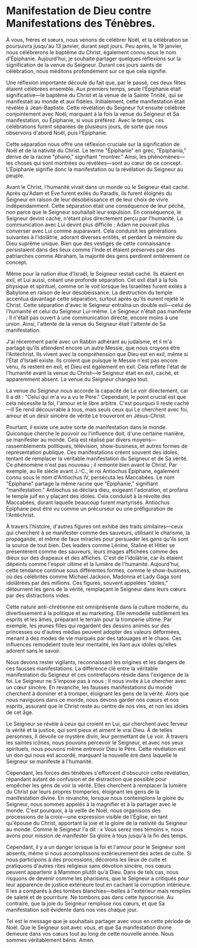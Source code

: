 # Manifestation de Dieu contre Manifestations des Ténèbres.

À vous, frères et sœurs, nous venons de célébrer Noël, et la célébration se poursuivra jusqu'au 13 janvier, durant sept jours. Peu après, le 19 janvier, nous célébrerons le baptême du Christ, également connu sous le nom d'Épiphanie. Aujourd'hui, je souhaite partager quelques réflexions sur la signification de la venue du Seigneur. Durant ces jours saints de célébration, nous méditons profondément sur ce que cela signifie.

Une réflexion importante découle du fait que, par le passé, ces deux fêtes étaient célébrées ensemble. Aux premiers temps, seule l'Épiphanie était significative—le baptême du Christ et la venue de la Sainte Trinité, qui se manifestait au monde et aux fidèles. Initialement, cette manifestation était révélée à Jean-Baptiste. Cette révélation du Seigneur fut ensuite célébrée conjointement avec Noël, marquant à la fois la venue du Seigneur et Sa manifestation, ou Épiphanie, si vous préférez. Avec le temps, ces célébrations furent séparées de plusieurs jours, de sorte que nous observons d'abord Noël, puis l'Épiphanie.

Cette séparation nous offre une réflexion cruciale sur la signification de Noël et de la nativité du Christ. Le terme "Épiphanie" en grec, "Epiphania," dérive de la racine "phano," signifiant "montrer." Ainsi, les phénomènes—les choses qui sont montrées ou révélées—sont au cœur de ce concept. L'Épiphanie signifie donc la manifestation ou la révélation du Seigneur au peuple.

Avant le Christ, l'humanité vivait dans un monde où le Seigneur était caché. Après qu'Adam et Ève furent exilés du Paradis, ils furent éloignés du Seigneur en raison de leur désobéissance et de leur choix de vivre indépendamment. Cette séparation était une conséquence de leur péché, non parce que le Seigneur souhaitait leur expulsion. En conséquence, le Seigneur devint caché, n'étant plus directement perçu par l'humanité. La communication avec Lui devint plus difficile ; Adam ne pouvait plus converser avec Lui comme auparavant. Cela conduisit les générations suivantes à l'idolâtrie, adorant diverses entités, et perdant la mémoire du Dieu suprême unique. Bien que des vestiges de cette connaissance persistaient dans des lieux comme l'Inde et étaient préservés par des patriarches comme Abraham, la majorité des gens perdirent entièrement ce concept.

Même pour la nation élue d'Israël, le Seigneur restait caché. Ils étaient en exil, et Lui aussi, créant une profonde séparation. Cet exil était à la fois physique et spirituel, comme on le voit lorsque les Israélites furent exilés à Babylone en raison de leur désobéissance. La destruction du temple accentua davantage cette séparation, surtout après qu'ils eurent rejeté le Christ. Cette séparation d'avec le Seigneur entraîna un double exil—celui de l'humanité et celui du Seigneur Lui-même. Le Seigneur n'était pas manifeste ; Il n'était pas ouvert à une communication directe, encore moins à une union. Ainsi, l'attente de la venue du Seigneur était l'attente de Sa manifestation.

J'ai récemment parlé avec un Rabbin adhérant au judaïsme, et il m'a partagé qu'ils attendent encore un autre Messie, que nous croyons être l'Antéchrist. Ils vivent avec la compréhension que Dieu est en exil, même si l'État d'Israël existe. Ils croient que puisque le Messie n'est pas encore venu, ils restent en exil, et Dieu est également en exil. Cela reflète l'état de l'humanité avant la venue du Christ—le Seigneur était en exil, caché, et apparemment absent. La venue du Seigneur changea tout.

La venue du Seigneur nous accorde la capacité de Le voir directement, car Il a dit : "Celui qui m'a vu a vu le Père." Cependant, le point crucial est que cela nécessite la foi, l'amour et le libre arbitre. C'est pourquoi Il reste caché—Il Se rend découvrable à tous, mais seuls ceux qui Le cherchent avec foi, amour et un désir sincère de vérité Le trouveront en Jésus-Christ.

Pourtant, il existe une autre sorte de manifestation dans le monde. Quiconque cherche le pouvoir ou l'influence doit, d'une certaine manière, se manifester au monde. Cela est réalisé par divers moyens—rassemblements politiques, télévision, show-business, et autres formes de représentation publique. Ces manifestations créent souvent des idoles, tentant de remplacer la véritable manifestation du Seigneur et de Sa vérité. Ce phénomène n'est pas nouveau ; il remonte bien avant le Christ. Par exemple, au IIe siècle avant J.-C., le roi Antiochus Épiphane, également connu sous le nom d'Antiochus IV, persécuta les Maccabées. Le nom "Épiphane" partage la même racine que "Épiphanie," signifiant "manifestation." Antiochus se déclara dieu, exigeant l'adoration, et profana le temple juif en y plaçant des idoles. Cela conduisit à la révolte des Maccabées, durant laquelle beaucoup furent martyrisés. Antiochus Épiphane peut être vu comme un précurseur ou une préfiguration de l'Antéchrist.

À travers l'histoire, d'autres figures ont exhibé des traits similaires—ceux qui cherchent à se manifester comme des sauveurs, utilisant le charisme, la propagande, et même de faux miracles pour persuader les gens qu'ils sont la source de tout bien. Des leaders comme Lénine, Staline et Hitler se présentèrent comme des sauveurs, leurs images affichées comme des dieux sur des drapeaux et des affiches. C'est de l'idolâtrie, car ils étaient dépeints comme l'espoir ultime et la lumière de l'humanité. Aujourd'hui, cette tendance continue sous différentes formes, comme le show-business, où des célébrités comme Michael Jackson, Madonna et Lady Gaga sont idolâtrées par des millions. Ces figures, souvent appelées "idoles," détournent les gens de la vérité, remplaçant le Seigneur dans leurs cœurs par des distractions vides.

Cette nature anti-chrétienne est omniprésente dans la culture moderne, du divertissement à la politique et au marketing. Elle remodelle subtilement les esprits et les âmes, préparant le terrain pour la tromperie ultime. Par exemple, les jeunes filles qui regardent des dessins animés sur des princesses ou d'autres médias peuvent adopter des valeurs déformées, menant à des modes de vie marqués par des tatouages et le chaos. Ces influences remodelent toute leur mentalité, les liant aux idoles qu'elles adorent sans le savoir.

Nous devons rester vigilants, reconnaissant les origines et les dangers de ces fausses manifestations. La différence clé entre la véritable manifestation du Seigneur et ces contrefaçons réside dans l'exigence de la foi. Le Seigneur ne S'impose pas à nous ; Il nous invite à Le chercher avec un cœur sincère. En revanche, les fausses manifestations du monde cherchent à dominer et à tromper, éloignant les gens de la vérité. Alors que nous naviguons dans ce monde, nous devons garder nos cœurs et nos esprits, assurant que le Christ reste au centre de nos vies, et non les idoles de cet âge.

Le Seigneur se révèle à ceux qui croient en Lui, qui cherchent avec ferveur la vérité et la justice, qui sont pieux et aiment le vrai Dieu. À de telles personnes, Il dévoile ce mystère divin, leur permettant de Le voir. À travers les saintes icônes, nous pouvons percevoir le Seigneur, et avec nos yeux spirituels, nous pouvons même entrevoir Dieu le Père. Cette révélation est un don qui nous est accordé, marquant la nouvelle ère dans laquelle le Seigneur se manifeste à l'humanité.

Cependant, les forces des ténèbres s'efforcent d'obscurcir cette révélation, répandant autant de confusion et de distraction que possible pour empêcher les gens de voir la vérité. Elles cherchent à remplacer la lumière du Christ par leurs propres tromperies, éloignant les gens de la manifestation divine. En revanche, lorsque nous contemplons la gloire du Seigneur, nous sommes appelés à la magnifier et à la partager avec le monde. C'est pourquoi, à la veille de Noël, nous organisons des processions de la croix—une expression visible de l'Église, en tant qu'épouse du Christ, apportant la joie et la gloire de la nativité du Seigneur au monde. Comme le Seigneur l'a dit : « Vous serez mes témoins », nous avons pour mission de manifester Sa gloire à tous jusqu'à la fin des temps.

Cependant, il y a un danger lorsque la foi et l'amour pour le Seigneur sont absents, même si nous accomplissons extérieurement des actes de culte. Si nous participons à des processions, décorons les lieux de culte et pratiquons d'autres rites religieux sans dévotion sincère, nos cœurs peuvent appartenir à Mammon plutôt qu'à Dieu. Dans de tels cas, nous risquons de devenir comme les pharisiens, que le Seigneur a critiqués pour leur apparence de justice extérieure tout en cachant la corruption intérieure. Il les a comparés à des tombes blanchies—belles à l'extérieur mais remplies de saleté et de pourriture. Ne tombons pas dans cette hypocrisie. Au contraire, que la joie du Seigneur remplisse nos cœurs, et que Sa manifestation soit évidente dans nos vies chaque jour.

Tel est le message que je souhaitais partager avec vous en cette période de Noël. Que le Seigneur soit avec vous, et que Sa manifestation divine demeure dans vos cœurs tout au long de cette nouvelle année. Nous sommes véritablement bénis. Amen.

